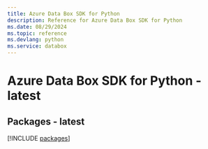 ```yaml
---
title: Azure Data Box SDK for Python
description: Reference for Azure Data Box SDK for Python
ms.date: 08/29/2024
ms.topic: reference
ms.devlang: python
ms.service: databox
---
```

# Azure Data Box SDK for Python - latest
## Packages - latest
[!INCLUDE [packages](data-box-index.md)]